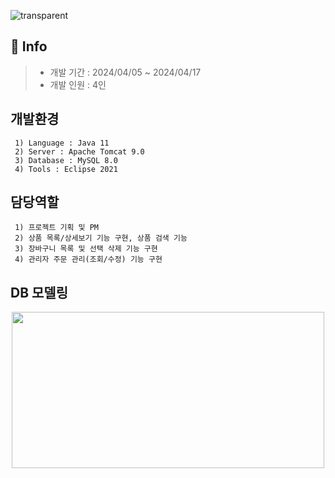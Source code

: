![transparent](https://capsule-render.vercel.app/api?type=transparent&fontColor=0080FF&text=Introduction&height=150&fontSize=50&desc=쇼핑몰%20개발%20프로젝트&descAlignY=75&descAlign=60)

## :mega: Info
>- 개발 기간 : 2024/04/05 ~ 2024/04/17
>- 개발 인원 : 4인
>

## 개발환경
```
 1) Language : Java 11
 2) Server : Apache Tomcat 9.0
 3) Database : MySQL 8.0 
 4) Tools : Eclipse 2021
 ```

## 담당역할
```
 1) 프로젝트 기획 및 PM
 2) 상품 목록/상세보기 기능 구현, 상품 검색 기능
 3) 장바구니 목록 및 선택 삭제 기능 구현
 4) 관리자 주문 관리(조회/수정) 기능 구현
```

## DB 모델링
<p align=center><img src="https://github.com/user-attachments/assets/eaa8e9e9-dcc9-4d41-9f8b-32633f5ed3e7" width="500" height="250"></p>






